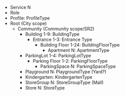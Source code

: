 - Service N
- Role
- Profile: ProfileType
- Root (City scope)
  - Community (Community scope/SR2)
    - Building 1-9: BuildingType
      - Entrance 1-3: Entrance Type
        - Building Floor 1-24: BuildingFloorType
          - Apartment N: ApartmentType
    - ParkingLot 1-4: ParkingLotType
      - Parking Floor 1-2: ParkingFloorType
        - ParkingSpace N: ParkingSpaceType
    - Playground N: PlaygroundType (Yard?)
    - Kindergarten: KindergartenType
    - StoreGroup N: StoreGroupType (Mall)
    - Store N: StoreType
